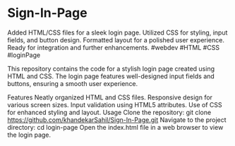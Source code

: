 # Sign-In-Page
Added HTML/CSS files for a sleek login page. Utilized CSS for styling, input fields, and button design. 
Formatted layout for a polished user experience. Ready for integration and further enhancements. 
#webdev #HTML #CSS 
#loginPage

This repository contains the code for a stylish login page created using HTML and CSS. The login page features well-designed input fields and buttons, ensuring a smooth user experience.

Features
Neatly organized HTML and CSS files.
Responsive design for various screen sizes.
Input validation using HTML5 attributes.
Use of CSS for enhanced styling and layout.
Usage
Clone the repository: git clone https://github.com/khandekarSahil/Sign-In-Page.git
Navigate to the project directory: cd login-page
Open the index.html file in a web browser to view the login page.
